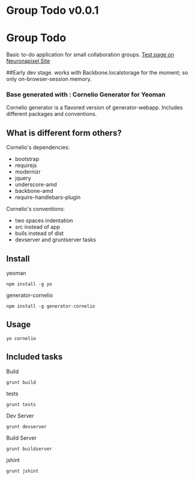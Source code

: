 Group Todo v0.0.1
=====================
# Group Todo

Basic to-do application for small collaboration groups.
<a href="http://www.neuronapixel.com/group-todo/" target="_blank"> Test page on Neuronapixel Site</a>

##Early dev stage.
works with Backbone.localstorage for the moment; so only on-browser-session memory.


### Base generated with : Cornelio Generator for Yeoman

Cornelio generator is a flavored version of generator-webapp. Includes different packages and conventions.

## What is different form others?

Cornelio's dependencies:

* bootstrap
* requirejs
* modernizr
* jquery
* underscore-amd
* backbone-amd
* require-handlebars-plugin

Cornelio's conventions:

* two spaces indentation
* src instead of app
* buils instead of dist
* devserver and gruntserver tasks

## Install

yeoman
```
npm install -g yo
```

generator-cornelio
```
npm install -g generator-cornelio
```

## Usage

```
yo cornelio
```

## Included tasks

Build
```
grunt build
```

tests
```
grunt tests
```

Dev Server
```
grunt devserver
```

Build Server
```
grunt buildserver
```

jshint
```
grunt jshint
```

